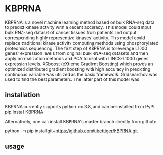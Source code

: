 # KBPRNA

KBPRNA is a novel machine learning method based on bulk RNA-seq data to predict kinase activity with a decent accuracy. This model could input bulk RNA-seq dataset of cancer tissues from patients and output corresponding highly representive kinases' activity. This model could replace traditional kinase activity computing methods using phosphorylated proteomics sequencing. The first step of KBPRNA is to leverage L1000 genes' expression levels from original bulk RNA-seq datasets and then apply normalization methods and PCA to deal with LINCS-L1000 genes' expression levels. XGboost (eXtreme Gradient Boosting) which proves an optimized distributed gradient boosting with high accuracy in predicting continuous variable was utilized as the basic framework. Gridsearchcv was used to find the best parameters. The latter part of this model was 

## installation
KBPRNA currently supports python >= 3.8, and can be installed from PyPI
pip install KBPRNA

Alternatively, one can install KBPRNA's master branch directly from github: 

python -m pip install git+https://github.com/tibettiger/KBPRNA.git

## usage








